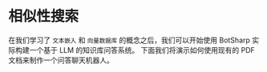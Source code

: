 # 相似性搜索

在我们学习了 `文本嵌入` 和 `向量数据库` 的概念之后，我们可以开始使用 BotSharp 实际构建一个基于 LLM 的知识库问答系统。
下面我们将演示如何使用现有的 PDF 文档来制作一个问答聊天机器人。

